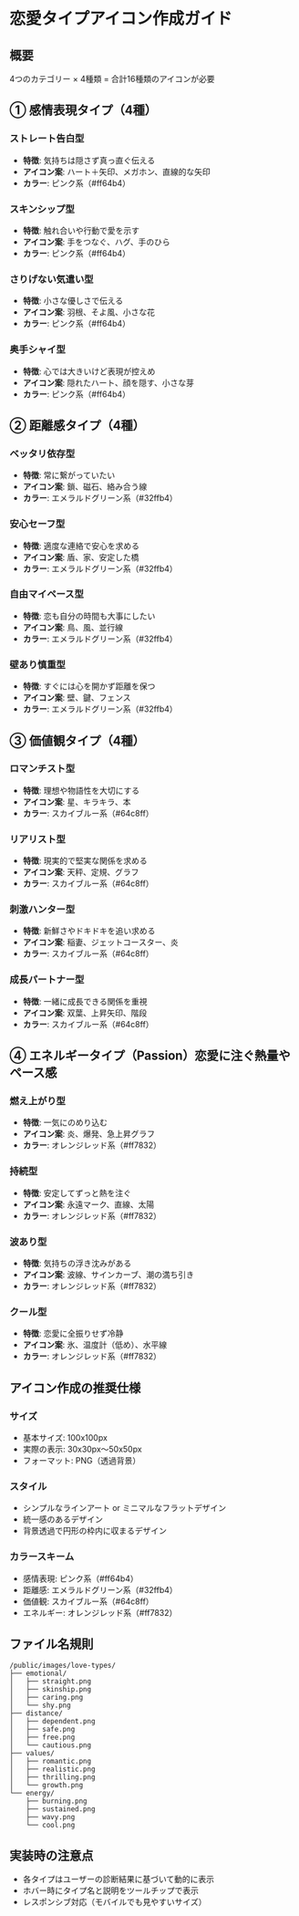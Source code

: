 # 恋愛タイプアイコン作成ガイド

## 概要
4つのカテゴリー × 4種類 = 合計16種類のアイコンが必要

## ① 感情表現タイプ（4種）

### ストレート告白型
- **特徴**: 気持ちは隠さず真っ直ぐ伝える
- **アイコン案**: ハート＋矢印、メガホン、直線的な矢印
- **カラー**: ピンク系（#ff64b4）

### スキンシップ型  
- **特徴**: 触れ合いや行動で愛を示す
- **アイコン案**: 手をつなぐ、ハグ、手のひら
- **カラー**: ピンク系（#ff64b4）

### さりげない気遣い型
- **特徴**: 小さな優しさで伝える
- **アイコン案**: 羽根、そよ風、小さな花
- **カラー**: ピンク系（#ff64b4）

### 奥手シャイ型
- **特徴**: 心では大きいけど表現が控えめ
- **アイコン案**: 隠れたハート、顔を隠す、小さな芽
- **カラー**: ピンク系（#ff64b4）

## ② 距離感タイプ（4種）

### ベッタリ依存型
- **特徴**: 常に繋がっていたい
- **アイコン案**: 鎖、磁石、絡み合う線
- **カラー**: エメラルドグリーン系（#32ffb4）

### 安心セーフ型
- **特徴**: 適度な連絡で安心を求める
- **アイコン案**: 盾、家、安定した橋
- **カラー**: エメラルドグリーン系（#32ffb4）

### 自由マイペース型
- **特徴**: 恋も自分の時間も大事にしたい
- **アイコン案**: 鳥、風、並行線
- **カラー**: エメラルドグリーン系（#32ffb4）

### 壁あり慎重型
- **特徴**: すぐには心を開かず距離を保つ
- **アイコン案**: 壁、鍵、フェンス
- **カラー**: エメラルドグリーン系（#32ffb4）

## ③ 価値観タイプ（4種）

### ロマンチスト型
- **特徴**: 理想や物語性を大切にする
- **アイコン案**: 星、キラキラ、本
- **カラー**: スカイブルー系（#64c8ff）

### リアリスト型
- **特徴**: 現実的で堅実な関係を求める
- **アイコン案**: 天秤、定規、グラフ
- **カラー**: スカイブルー系（#64c8ff）

### 刺激ハンター型
- **特徴**: 新鮮さやドキドキを追い求める
- **アイコン案**: 稲妻、ジェットコースター、炎
- **カラー**: スカイブルー系（#64c8ff）

### 成長パートナー型
- **特徴**: 一緒に成長できる関係を重視
- **アイコン案**: 双葉、上昇矢印、階段
- **カラー**: スカイブルー系（#64c8ff）

## ④ エネルギータイプ（Passion）恋愛に注ぐ熱量やペース感

### 燃え上がり型
- **特徴**: 一気にのめり込む
- **アイコン案**: 炎、爆発、急上昇グラフ
- **カラー**: オレンジレッド系（#ff7832）

### 持続型
- **特徴**: 安定してずっと熱を注ぐ
- **アイコン案**: 永遠マーク、直線、太陽
- **カラー**: オレンジレッド系（#ff7832）

### 波あり型
- **特徴**: 気持ちの浮き沈みがある
- **アイコン案**: 波線、サインカーブ、潮の満ち引き
- **カラー**: オレンジレッド系（#ff7832）

### クール型
- **特徴**: 恋愛に全振りせず冷静
- **アイコン案**: 氷、温度計（低め）、水平線
- **カラー**: オレンジレッド系（#ff7832）

## アイコン作成の推奨仕様

### サイズ
- 基本サイズ: 100x100px
- 実際の表示: 30x30px〜50x50px
- フォーマット: PNG（透過背景）

### スタイル
- シンプルなラインアート or ミニマルなフラットデザイン
- 統一感のあるデザイン
- 背景透過で円形の枠内に収まるデザイン

### カラースキーム
- 感情表現: ピンク系（#ff64b4）
- 距離感: エメラルドグリーン系（#32ffb4）
- 価値観: スカイブルー系（#64c8ff）
- エネルギー: オレンジレッド系（#ff7832）

## ファイル名規則
```
/public/images/love-types/
├── emotional/
│   ├── straight.png
│   ├── skinship.png
│   ├── caring.png
│   └── shy.png
├── distance/
│   ├── dependent.png
│   ├── safe.png
│   ├── free.png
│   └── cautious.png
├── values/
│   ├── romantic.png
│   ├── realistic.png
│   ├── thrilling.png
│   └── growth.png
└── energy/
    ├── burning.png
    ├── sustained.png
    ├── wavy.png
    └── cool.png
```

## 実装時の注意点
- 各タイプはユーザーの診断結果に基づいて動的に表示
- ホバー時にタイプ名と説明をツールチップで表示
- レスポンシブ対応（モバイルでも見やすいサイズ）